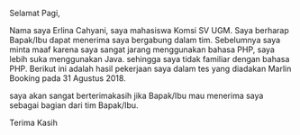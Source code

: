 Selamat Pagi,

Nama saya Erlina Cahyani, saya mahasiswa Komsi SV UGM. Saya berharap Bapak/Ibu dapat menerima saya bergabung dalam tim.
Sebelumnya saya minta maaf karena saya sangat jarang menggunakan bahasa PHP, saya lebih suka menggunakan Java. sehingga saya tidak familiar dengan bahasa PHP. Berikut ini adalah hasil pekerjaan saya dalam tes yang diadakan Marlin Booking pada 31 Agustus 2018.

saya akan sangat berterimakasih jika Bapak/Ibu mau menerima saya sebagai bagian dari tim Bapak/Ibu.

Terima Kasih
